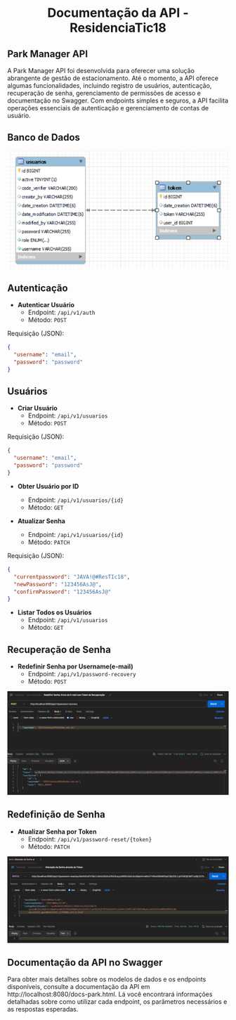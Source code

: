 <h1 align="center">Documentação da API - ResidenciaTic18</h1>

## Park Manager API

A Park Manager API foi desenvolvida para oferecer uma solução abrangente de gestão de estacionamento. Até o momento, a API oferece algumas funcionalidades, incluindo registro de usuários, autenticação, recuperação de senha, gerenciamento de permissões de acesso e documentação no Swagger. Com endpoints simples e seguros, a API facilita operações essenciais de autenticação e gerenciamento de contas de usuário.

## Banco de Dados

<p align="center">
  <img src="DBA.png" alt="Imagem do banco de dados da avaliação">
</p>

## Autenticação

- **Autenticar Usuário**
  - Endpoint: `/api/v1/auth`
  - Método: `POST`

Requisição (JSON):
```json
{
  "username": "email",
  "password": "password"
}
```

## Usuários

- **Criar Usuário**
  - Endpoint: `/api/v1/usuarios`
  - Método: `POST`

Requisição (JSON):
```json
{
  "username": "email",
  "password": "password"
}
```

- **Obter Usuário por ID**

  - Endpoint: `/api/v1/usuarios/{id}`
  - Método: `GET`

- **Atualizar Senha**
  - Endpoint: `/api/v1/usuarios/{id}`
  - Método: `PATCH`

Requisição (JSON):
```json
{
  "currentpassword": "JAVA!@#ResTIc18",
  "newPassword": "123456AsJ@",
  "confirmPassword": "123456AsJ@"
}
```

- **Listar Todos os Usuários**
  - Endpoint: `/api/v1/usuarios`
  - Método: `GET`

## Recuperação de Senha

- **Redefinir Senha por Username(e-mail)**
  - Endpoint: `/api/v1/password-recovery`
  - Método: `POST`

![Imagem da requisição POST para envio de e-mail](Post.png)

## Redefinição de Senha

- **Atualizar Senha por Token**
  - Endpoint: `/api/v1/password-reset/{token}`
  - Método: `PATCH`

![Imagem da requisição PATCH para alterar a senha](Patch-alterar-senha.png)

## Documentação da API no Swagger

Para obter mais detalhes sobre os modelos de dados e os endpoints disponíveis, consulte a documentação da API em http://localhost:8080/docs-park.html. Lá você encontrará informações detalhadas sobre como utilizar cada endpoint, os parâmetros necessários e as respostas esperadas.
